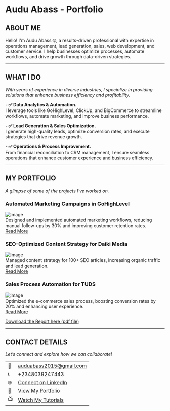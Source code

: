 # Audu Abass - Portfolio

## ABOUT ME

Hello! I'm Audu Abass 🤓, a results-driven professional with expertise in operations management, lead generation, sales, web development, and customer service. I help businesses optimize processes, automate workflows, and drive growth through data-driven strategies.

---

## WHAT I DO

*With years of experience in diverse industries, I specialize in providing solutions that enhance business efficiency and profitability.*

**- ✅ Data Analytics & Automation.**  
I leverage tools like GoHighLevel, ClickUp, and BigCommerce to streamline workflows, automate marketing, and improve business performance.

**- ✅ Lead Generation & Sales Optimization.**  
I generate high-quality leads, optimize conversion rates, and execute strategies that drive revenue growth.

**- ✅ Operations & Process Improvement.**  
From financial reconciliation to CRM management, I ensure seamless operations that enhance customer experience and business efficiency.

---

## MY PORTFOLIO

*A glimpse of some of the projects I've worked on.*

### **Automated Marketing Campaigns in GoHighLevel**  
![image](your-image-link-here)  
Designed and implemented automated marketing workflows, reducing manual follow-ups by 30% and improving customer retention rates.  
[Read More](your-link-here)

### **SEO-Optimized Content Strategy for Daiki Media**  
![image](your-image-link-here)  
Managed content strategy for 100+ SEO articles, increasing organic traffic and lead generation.  
[Read More](your-link-here)

### **Sales Process Automation for TUDS**  
![image](your-image-link-here)  
Optimized the e-commerce sales process, boosting conversion rates by 20% and enhancing user experience.  
[Read More](your-link-here)

<a href="your-pdf-link-here">Download the Report here (pdf file)</a>

---

## CONTACT DETAILS

*Let’s connect and explore how we can collaborate!*

<table>
  <tbody>
    <tr>
      <td>📧</td>
      <td><a href="mailto:auduabass2015@gmail.com">auduabass2015@gmail.com</a></td>
    </tr>
    <tr>
      <td>📞</td>
      <td>+2348039247443</td>
    </tr>
    <tr>
      <td>🌐</td>
      <td><a href="https://www.linkedin.com/in/audu-abass-1121a395">Connect on LinkedIn</a></td>
    </tr>
    <tr>
      <td>💼</td>
      <td><a href="your-portfolio-link-here">View My Portfolio</a></td>
    </tr>
    <tr>
      <td>📺</td>
      <td><a href="your-youtube-link-here">Watch My Tutorials</a></td>
    </tr>
  </tbody>
</table>
